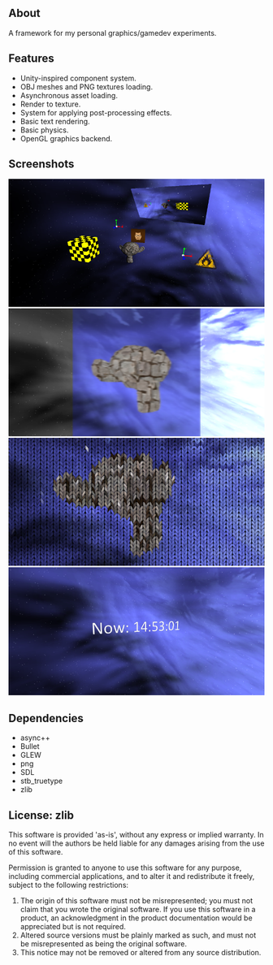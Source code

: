 ## About
A framework for my personal graphics/gamedev experiments.

## Features
* Unity-inspired component system.
* OBJ meshes and PNG textures loading.
* Asynchronous asset loading.
* Render to texture.
* System for applying post-processing effects.
* Basic text rendering.
* Basic physics.
* OpenGL graphics backend.

## Screenshots

![1](/screenshots/screenshot3.png?raw=true)
![2](/screenshots/screenshot4.png?raw=true)
![3](/screenshots/screenshot5.png?raw=true)
![4](/screenshots/screenshot6.png?raw=true)

## Dependencies
* async++
* Bullet
* GLEW
* png
* SDL
* stb_truetype
* zlib

## License: zlib

This software is provided 'as-is', without any express or implied
warranty.  In no event will the authors be held liable for any damages
arising from the use of this software.

Permission is granted to anyone to use this software for any purpose,
including commercial applications, and to alter it and redistribute it
freely, subject to the following restrictions:

1. The origin of this software must not be misrepresented; you must not
   claim that you wrote the original software. If you use this software
   in a product, an acknowledgment in the product documentation would be
   appreciated but is not required.
2. Altered source versions must be plainly marked as such, and must not be
   misrepresented as being the original software.
3. This notice may not be removed or altered from any source distribution.
